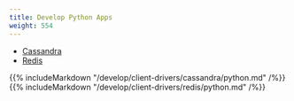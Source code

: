 ```yaml
---
title: Develop Python Apps
weight: 554
---
```


<ul class="nav nav-tabs">
  <li class="active">
    <a data-toggle="tab" href="#cql">
     <i class="icon-cassandra" aria-hidden="true"></i>
      Cassandra
    </a>
  </li>
  <li >
    <a data-toggle="tab" href="#redis">
      <i class="icon-redis" aria-hidden="true"></i>
      Redis
    </a>
  </li>
</ul>

<div class="tab-content">
  <div id="cql" class="tab-pane fade in active">
    {{% includeMarkdown "/develop/client-drivers/cassandra/python.md" /%}}
  </div>
  <div id="redis" class="tab-pane fade">
    {{% includeMarkdown "/develop/client-drivers/redis/python.md" /%}}
  </div>
</div>
